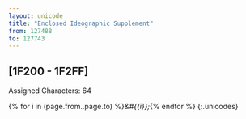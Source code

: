 ```yaml
---
layout: unicode
title: "Enclosed Ideographic Supplement"
from: 127488
to: 127743
---
```


## 	[1F200 - 1F2FF]

Assigned Characters: 64

{% for i in (page.from..page.to) %}<i>&#{{i}};</i>{% endfor %}
{:.unicodes}
